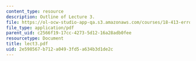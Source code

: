 ```yaml
---
content_type: resource
description: Outline of Lecture 3.
file: https://ol-ocw-studio-app-qa.s3.amazonaws.com/courses/18-413-error-correcting-codes-laboratory-spring-2004/2e598567b712a0493fd5a634b3d1de2c_lect3.pdf
file_type: application/pdf
parent_uid: c2566f19-17cc-4273-5d12-16a28adb0fee
resourcetype: Document
title: lect3.pdf
uid: 2e598567-b712-a049-3fd5-a634b3d1de2c
---
```


